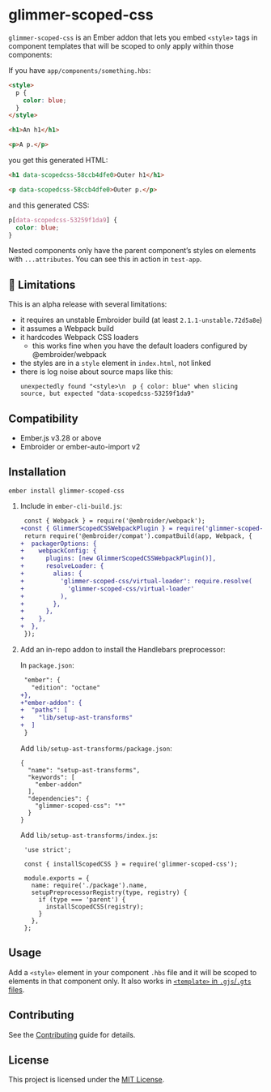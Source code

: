 # glimmer-scoped-css

`glimmer-scoped-css` is an Ember addon that lets you embed `<style>` tags in component templates that will be scoped to only apply within those components:

If you have `app/components/something.hbs`:

```html
<style>
  p {
    color: blue;
  }
</style>

<h1>An h1</h1>

<p>A p.</p>
```

you get this generated HTML:

```html
<h1 data-scopedcss-58ccb4dfe0>Outer h1</h1>

<p data-scopedcss-58ccb4dfe0>Outer p.</p>
```

and this generated CSS:

```css
p[data-scopedcss-53259f1da9] {
  color: blue;
}
```

Nested components only have the parent component’s styles on elements with `...attributes`. You can see this in action in `test-app`.

## :rotating_light: Limitations

This is an alpha release with several limitations:

- it requires an unstable Embroider build (at least `2.1.1-unstable.72d5a8e`)
- it assumes a Webpack build
- it hardcodes Webpack CSS loaders
  - this works fine when you have the default loaders configured by @embroider/webpack
- the styles are in a `style` element in `index.html`, not linked
- there is log noise about source maps like this:
  ```
  unexpectedly found "<style>\n  p { color: blue" when slicing source, but expected "data-scopedcss-53259f1da9"
  ```

## Compatibility

- Ember.js v3.28 or above
- Embroider or ember-auto-import v2

## Installation

```
ember install glimmer-scoped-css
```

1. Include in `ember-cli-build.js`:

   ```diff
    const { Webpack } = require('@embroider/webpack');
   +const { GlimmerScopedCSSWebpackPlugin } = require('glimmer-scoped-css/webpack');
    return require('@embroider/compat').compatBuild(app, Webpack, {
   +  packagerOptions: {
   +    webpackConfig: {
   +      plugins: [new GlimmerScopedCSSWebpackPlugin()],
   +      resolveLoader: {
   +        alias: {
   +          'glimmer-scoped-css/virtual-loader': require.resolve(
   +            'glimmer-scoped-css/virtual-loader'
   +          ),
   +        },
   +      },
   +    },
   +  },
    });
   ```

2. Add an in-repo addon to install the Handlebars preprocessor:

   In `package.json`:

   ```diff
    "ember": {
      "edition": "octane"
   +},
   +"ember-addon": {
   +  "paths": [
   +    "lib/setup-ast-transforms"
   +  ]
    }
   ```

   Add `lib/setup-ast-transforms/package.json`:

   ```
   {
     "name": "setup-ast-transforms",
     "keywords": [
       "ember-addon"
     ],
     "dependencies": {
       "glimmer-scoped-css": "*"
     }
   }
   ```

   Add `lib/setup-ast-transforms/index.js`:

   ```
    'use strict';

    const { installScopedCSS } = require('glimmer-scoped-css');

    module.exports = {
      name: require('./package').name,
      setupPreprocessorRegistry(type, registry) {
        if (type === 'parent') {
          installScopedCSS(registry);
        }
      },
    };
   ```

## Usage

Add a `<style>` element in your component `.hbs` file and it will be scoped to elements in that component only. It also works in [`<template>` in `.gjs`/`.gts` files](https://github.com/ember-template-imports/ember-template-imports).

## Contributing

See the [Contributing](CONTRIBUTING.md) guide for details.

## License

This project is licensed under the [MIT License](LICENSE.md).
